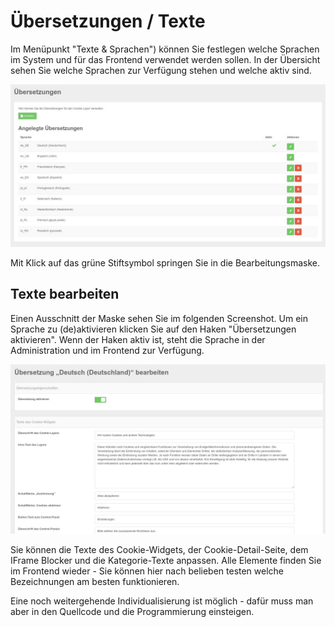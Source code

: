 # Übersetzungen / Texte

Im Menüpunkt "Texte & Sprachen") können Sie festlegen welche Sprachen im System und für das Frontend verwendet werden sollen. In der Übersicht sehen Sie welche Sprachen zur Verfügung stehen und welche aktiv sind.

![screenshot-2020.09.30-11_34_20-CCM19 - Cookie Consent Management Software](../assets/screenshot-2020.09.30-11_34_20-CCM19%20-%20Cookie%20Consent%20Management%20Software.jpg)

Mit Klick auf das grüne Stiftsymbol springen Sie in die Bearbeitungsmaske.

## Texte bearbeiten

Einen Ausschnitt der Maske sehen Sie im folgenden Screenshot. Um ein Sprache zu (de)aktivieren klicken Sie auf den Haken "Übersetzungen aktivieren". Wenn der Haken aktiv ist, steht die Sprache in der Administration und im Frontend zur Verfügung.



![screenshot-2020.09.30-11_37_24-CCM19 - Cookie Consent Management Software](../assets/screenshot-2020.09.30-11_37_24-CCM19%20-%20Cookie%20Consent%20Management%20Software.jpg)



Sie können die Texte des Cookie-Widgets, der Cookie-Detail-Seite, dem IFrame Blocker und die Kategorie-Texte anpassen. Alle Elemente finden Sie im Frontend wieder - Sie können hier nach belieben testen welche Bezeichnungen am besten funktionieren.

Eine noch weitergehende Individualisierung ist möglich - dafür muss man aber in den Quellcode und die Programmierung einsteigen.